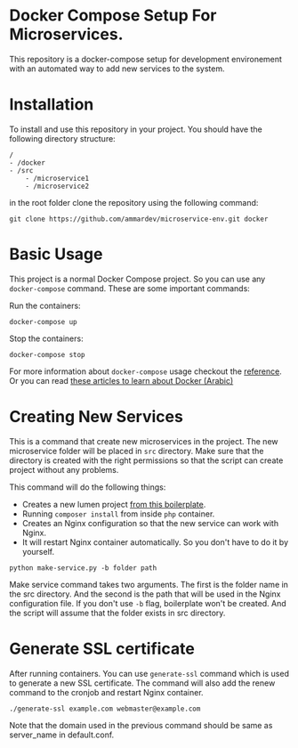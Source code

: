 # Docker Compose Setup For Microservices.
This repository is a docker-compose setup for development environement with an automated way to add new services to the system.

# Installation
To install and use this repository in your project. You should have the following directory structure:
```
/
- /docker
- /src
    - /microservice1
    - /microservice2
```

in the root folder clone the repository using the following command:
```
git clone https://github.com/ammardev/microservice-env.git docker
```

# Basic Usage
This project is a normal Docker Compose project. So you can use any `docker-compose` command. These are some important commands:

Run the containers:
```
docker-compose up
```

Stop the containers:

```
docker-compose stop
```

For more information about `docker-compose` usage checkout the [reference](https://docs.docker.com/compose/reference/).
Or you can read [these articles to learn about Docker (Arabic)](https://3alam.pro/3mmarg97/series/introduction-to-docker/)

# Creating New Services
This is a command that create new microservices in the project. The new microservice folder will be placed in `src` directory. Make sure that the directory is created with the right permissions so that the script can create project without any problems.

This command will do the following things:
* Creates a new lumen project [from this boilerplate](https://github.com/3bdullahg97/lumen-mongodb).
* Running `composer install` from inside `php` container.
* Creates an Nginx configuration so that the new service can work with Nginx.
* It will restart Nginx container automatically. So you don't have to do it by yourself.

```
python make-service.py -b folder path
```

Make service command takes two arguments. The first is the folder name in the src directory.
And the second is the path that will be used in the Nginx configuration file.
If you don't use `-b` flag, boilerplate won't be created. And the script will assume that the folder exists in src directory.

# Generate SSL certificate
After running containers. You can use `generate-ssl` command which is used to generate a new SSL certificate. The command will also
add the renew command to the cronjob and restart Nginx container.
```
./generate-ssl example.com webmaster@example.com
```

Note that the domain used in the previous command should be same as server_name in default.conf.
